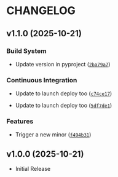 # CHANGELOG

<!-- version list -->

## v1.1.0 (2025-10-21)

### Build System

- Update version in pyproject
  ([`2ba79a7`](https://github.com/FilippoGurioli/test-2-code-llm/commit/2ba79a7fed13a8babf7d7df89b89b38d35d45b80))

### Continuous Integration

- Update to launch deploy too
  ([`c74ce17`](https://github.com/FilippoGurioli/test-2-code-llm/commit/c74ce17cb2d3ad3ed9a936833dbfb50a4b6dde83))

- Update to launch deploy too
  ([`5df7de1`](https://github.com/FilippoGurioli/test-2-code-llm/commit/5df7de1582d9ab5c78d8899643c744e60e4eee3d))

### Features

- Trigger a new minor
  ([`f494b31`](https://github.com/FilippoGurioli/test-2-code-llm/commit/f494b31867f80e2ddfbb8d0ae6892bb8d7c5bab0))


## v1.0.0 (2025-10-21)

- Initial Release
